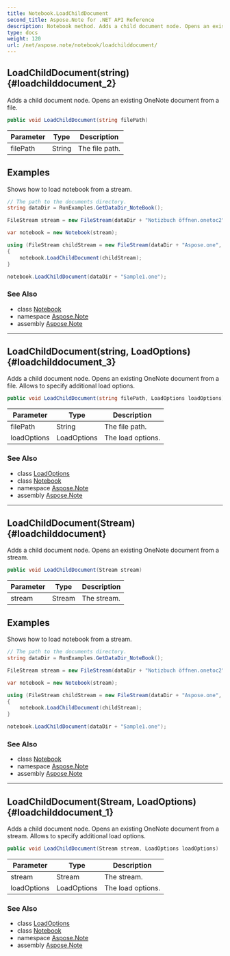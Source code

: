 ```yaml
---
title: Notebook.LoadChildDocument
second_title: Aspose.Note for .NET API Reference
description: Notebook method. Adds a child document node. Opens an existing OneNote document from a file
type: docs
weight: 120
url: /net/aspose.note/notebook/loadchilddocument/
---
```

## LoadChildDocument(string) {#loadchilddocument_2}

Adds a child document node. Opens an existing OneNote document from a file.

```csharp
public void LoadChildDocument(string filePath)
```

| Parameter | Type | Description |
| --- | --- | --- |
| filePath | String | The file path. |

## Examples

Shows how to load notebook from a stream.

```csharp
// The path to the documents directory.
string dataDir = RunExamples.GetDataDir_NoteBook();

FileStream stream = new FileStream(dataDir + "Notizbuch öffnen.onetoc2", FileMode.Open);

var notebook = new Notebook(stream);

using (FileStream childStream = new FileStream(dataDir + "Aspose.one", FileMode.Open))
{
    notebook.LoadChildDocument(childStream);
}

notebook.LoadChildDocument(dataDir + "Sample1.one");
```

### See Also

* class [Notebook](../)
* namespace [Aspose.Note](../../notebook/)
* assembly [Aspose.Note](../../../)

---

## LoadChildDocument(string, LoadOptions) {#loadchilddocument_3}

Adds a child document node. Opens an existing OneNote document from a file. Allows to specify additional load options.

```csharp
public void LoadChildDocument(string filePath, LoadOptions loadOptions)
```

| Parameter | Type | Description |
| --- | --- | --- |
| filePath | String | The file path. |
| loadOptions | LoadOptions | The load options. |

### See Also

* class [LoadOptions](../../loadoptions/)
* class [Notebook](../)
* namespace [Aspose.Note](../../notebook/)
* assembly [Aspose.Note](../../../)

---

## LoadChildDocument(Stream) {#loadchilddocument}

Adds a child document node. Opens an existing OneNote document from a stream.

```csharp
public void LoadChildDocument(Stream stream)
```

| Parameter | Type | Description |
| --- | --- | --- |
| stream | Stream | The stream. |

## Examples

Shows how to load notebook from a stream.

```csharp
// The path to the documents directory.
string dataDir = RunExamples.GetDataDir_NoteBook();

FileStream stream = new FileStream(dataDir + "Notizbuch öffnen.onetoc2", FileMode.Open);

var notebook = new Notebook(stream);

using (FileStream childStream = new FileStream(dataDir + "Aspose.one", FileMode.Open))
{
    notebook.LoadChildDocument(childStream);
}

notebook.LoadChildDocument(dataDir + "Sample1.one");
```

### See Also

* class [Notebook](../)
* namespace [Aspose.Note](../../notebook/)
* assembly [Aspose.Note](../../../)

---

## LoadChildDocument(Stream, LoadOptions) {#loadchilddocument_1}

Adds a child document node. Opens an existing OneNote document from a stream. Allows to specify additional load options.

```csharp
public void LoadChildDocument(Stream stream, LoadOptions loadOptions)
```

| Parameter | Type | Description |
| --- | --- | --- |
| stream | Stream | The stream. |
| loadOptions | LoadOptions | The load options. |

### See Also

* class [LoadOptions](../../loadoptions/)
* class [Notebook](../)
* namespace [Aspose.Note](../../notebook/)
* assembly [Aspose.Note](../../../)


